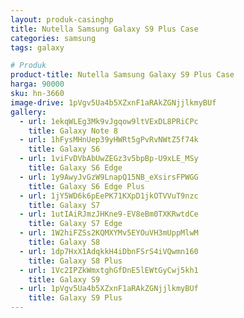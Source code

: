 ```yaml
---
layout: produk-casinghp
title: Nutella Samsung Galaxy S9 Plus Case
categories: samsung
tags: galaxy

# Produk
product-title: Nutella Samsung Galaxy S9 Plus Case
harga: 90000
sku: hn-3660
image-drive: 1pVgv5Ua4b5XZxnF1aRAkZGNjjlkmyBUf
gallery:
  - url: 1ekqWLEg3Mk9vJgqow9ltVExDL8PRiCPc
    title: Galaxy Note 8
  - url: 1hFysMHnUep39yHWRt5gPvRvNWtZ5f74k
    title: Galaxy S6
  - url: 1viFvDVbAbUwZEGz3v5bpBp-U9xLE_MSy
    title: Galaxy S6 Edge
  - url: 1y9AwyJvGzW9LnapQ15NB_eXsirsFPWGG
    title: Galaxy S6 Edge Plus
  - url: 1jY5WD6k6pEePK71KXpD1jkOTVVuT9nzc
    title: Galaxy S7
  - url: 1utIAiRJmzJHKne9-EV8eBm0TXKRwtdCe
    title: Galaxy S7 Edge
  - url: 1W2hiFZSs2KQMXYMv5EYOuVH3mUppMlwM
    title: Galaxy S8
  - url: 1dp7HxX1AdqkkH4iDbnFSrS4iVQwmn160
    title: Galaxy S8 Plus
  - url: 1Vc2IPZkWmxtghGfDnE5lEWtGyCwj5kh1
    title: Galaxy S9
  - url: 1pVgv5Ua4b5XZxnF1aRAkZGNjjlkmyBUf
    title: Galaxy S9 Plus
---
```

